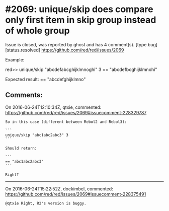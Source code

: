 
#2069: unique/skip does compare only first item in skip group instead of whole group
================================================================================
Issue is closed, was reported by ghost and has 4 comment(s).
[type.bug] [status.resolved]
<https://github.com/red/red/issues/2069>

Example:

red>> unique/skip "abcdefabcghijklmnoghi" 3
== "abcdefbcghijklmnohi"

Expected result:
== "abcdefghijklmno"



Comments:
--------------------------------------------------------------------------------

On 2016-06-24T12:10:34Z, qtxie, commented:
<https://github.com/red/red/issues/2069#issuecomment-228329787>

    So in this case (different between Rebol2 and Rebol3): 
    
    ```
    unique/skip "abc1abc2abc3" 3
    ```
    
    Should return:
    
    ```
    == "abc1abc2abc3"
    ```
    
    Right?

--------------------------------------------------------------------------------

On 2016-06-24T15:22:52Z, dockimbel, commented:
<https://github.com/red/red/issues/2069#issuecomment-228375491>

    @qtxie Right, R2's version is buggy.

